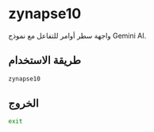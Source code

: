 # zynapse10

واجهة سطر أوامر للتفاعل مع نموذج Gemini AI.

## طريقة الاستخدام

```bash
zynapse10
```

## الخروج

```bash
exit
```
